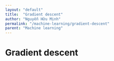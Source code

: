 ```yaml
---
layout: "default"
title:  "Gradient descent"
author: "Nguyễn Hữu Minh"
permalink: "/machine-learning/gradient-descent"
parent: "Machine learning"
---
```


# Gradient descent
